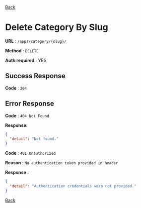 [Back](../README.md)

# Delete Category By Slug

**URL** : `/apps/category/{slug}/`

**Method** : `DELETE`

**Auth required** : YES

## Success Response

**Code** : `204`

## Error Response

**Code** : `404 Not Found`

**Response**:

```json
{
  "detail": "Not found."
}
```

**Code** : `401 Unauthorized`

**Reason** : `No authentication token provided in header`

**Response** :

```json
{
  "detail": "Authentication credentials were not provided."
}
```

[Back](../README.md)
